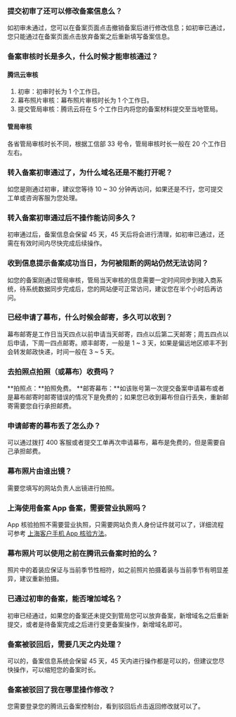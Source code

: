 ### 提交初审了还可以修改备案信息么？

如初审未通过，您可以在备案页面点击撤销备案后进行修改信息；如初审已通过，您只能通过在备案页面点击放弃备案之后重新填写备案信息。

### 备案审核时长是多久，什么时候才能审核通过？
#### 腾讯云审核
1. 初审：初审时长为 1 个工作日。
2. 幕布照片审核：幕布照片审核时长为 1 个工作日。
3. 提交管局审核：腾讯云将在 5 个工作日内将您的备案材料提交至当地管局。

#### 管局审核
各省管局审核时长不同，根据工信部 33 号令，管局审核时长一般在 20 个工作日左右。

### 转入备案初审通过了，为什么域名还是不能打开呢？

如您是刚通过初审，建议您等待 10 ~ 30 分钟再访问，如果还是不行，您可提交工单或咨询客服为您处理。

### 转入备案初审通过后不操作能访问多久？

初审通过后，备案信息会保留 45 天，45 天后将会进行清理，如初审已通过，还需在有效时间内尽快完成后续操作。

### 收到信息提示备案成功当日，为何被阻断的网站仍然无法访问？
如您的备案刚通过管局审核，管局当天审核的信息需要一定时间同步到接入商系统，待系统数据同步完成后，您的网站便可正常访问，建议您在半个小时后再访问。

### 已经申请了幕布，什么时候会邮寄，多久可以收到？

幕布邮寄是工作日当天四点以前申请当天邮寄，四点以后第二天邮寄；周五四点以后申请，下周一四点邮寄。顺丰邮寄，一般是 1 ~ 3 天，如果是偏远地区顺丰不到会转发邮政快递，时间一般在 3 ~ 5 天。

### 去拍照点拍照（或幕布）收费吗？

**拍照点：**拍照免费。
**邮寄幕布：**如该账号第一次提交备案申请幕布或者是幕布邮寄时邮寄错误的情况下是免费的；如果您已收到幕布但自行丢失，重新邮寄需要您自行承担邮费。

### 申请邮寄的幕布丢了怎么办？

可以通过拨打 400 客服或者提交工单再次申请幕布，幕布是免费的，但是需要自己承担邮费。

### 幕布照片由谁出镜？

需要您填写的网站负责人出镜进行拍照。

### 上海使用备案 App 备案，需要营业执照吗？

App 核验拍照不需要营业执照，只需要网站负责人身份证件就可以了，详细流程可参考  [上海客户手机 App 核验方法](https://cloud.tencent.com/document/product/243/9591#11..E4.B8.8A.E6.B5.B7.E5.AE.A2.E6.88.B7.E6.89.8B.E6.9C.BAapp.E6.A0.B8.E9.AA.8C.E6.96.B9.E6.B3.95)。

### 幕布照片可以使用之前在腾讯云备案时拍的么？

照片中的着装应保证与当前季节性相符，如之前照片拍摄着装与当前季节有明显差异，建议重新拍摄。

### 已通过初审的备案，能否增加域名？

初审已经通过，如果您的备案还未提交到管局您可以放弃备案，新增域名之后重新提交，或者是待备案完成之后进行变更备案操作，新增域名即可。

### 备案被驳回后，需要几天之内处理？

可以的，备案信息系统会保留 45 天，45 天内进行操作都是可以的，但建议您尽快操作，可以缩短您的备案时长。

### 备案被驳回了我在哪里操作修改？

您需要登录您的腾讯云备案控制台，看到驳回后点击返回修改就可以了。